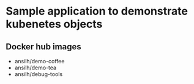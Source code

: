 # Sample application to demonstrate kubenetes objects
## Docker hub images
   - ansilh/demo-coffee
   - ansilh/demo-tea
   - ansilh/debug-tools
